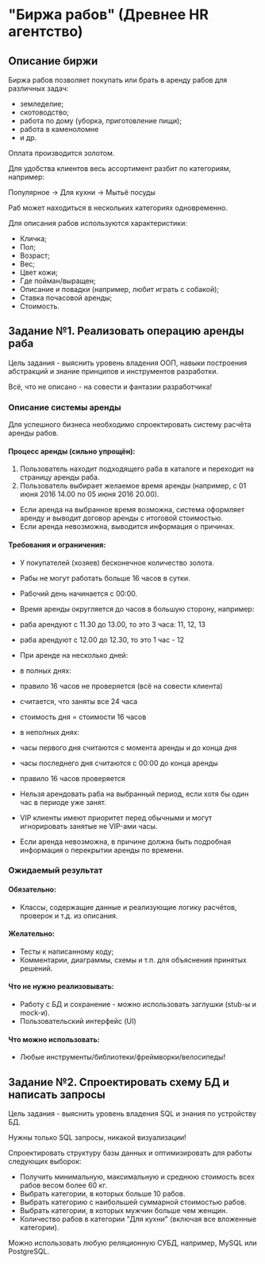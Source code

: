 "Биржа рабов" (Древнее HR агентство)
=====================================================

Описание биржи
--------------

Биржа рабов позволяет покупать или брать в аренду рабов для различных задач:

*   земледелие;
*   скотоводство;
*   работа по дому (уборка, приготовление пищи);
*   работа в каменоломне
*   и др.

Оплата производится золотом.

Для удобства клиентов весь ассортимент разбит по категориям, например:

Популярное -> Для кухни -> Мытьё посуды

Раб может находиться в нескольких категориях одновременно.

Для описания рабов используются характеристики:

*   Кличка;
*   Пол;
*   Возраст;
*   Вес;
*   Цвет кожи;
*   Где пойман/выращен;
*   Описание и повадки (например, любит играть с собакой);
*   Ставка почасовой аренды;
*   Стоимость.

Задание №1. Реализовать операцию аренды раба
--------------------------------------------

Цель задания - выяснить уровень владения ООП, навыки построения абстракций и знание принципов и инструментов разработки.

Всё, что не описано - на совести и фантазии разработчика!

### Описание системы аренды

Для успешного бизнеса необходимо спроектировать систему расчёта аренды рабов.

#### Процесс аренды (сильно упрощён):

1.  Пользователь находит подходящего раба в каталоге и переходит на страницу аренды раба.
2.  Пользователь выбирает желаемое время аренды (например, с 01 июня 2016 14.00 по 05 июня 2016 20.00).

*   Если аренда на выбранное время возможна, система оформляет аренду и выводит договор аренды с итоговой стоимостью.
*   Если аренда невозможна, выводится информация о причинах.

#### Требования и ограничения:

*   У покупателей (хозяев) бесконечное количество золота.
*   Рабы не могут работать больше 16 часов в сутки.
*   Рабочий день начинается с 00:00.
*   Время аренды округляется до часов в большую сторону, например:

*   раба арендуют с 11.30 до 13.00, то это 3 часа: 11, 12, 13
*   раба арендуют с 12.00 до 12.30, то это 1 час - 12

*   При аренде на несколько дней:

*   в полных днях:

*   правило 16 часов не проверяется (всё на совести клиента)
*   считается, что заняты все 24 часа
*   стоимость дня = стоимости 16 часов

*   в неполных днях:

*   часы первого дня считаются с момента аренды и до конца дня
*   часы последнего дня считаются с 00:00 до конца аренды
*   правило 16 часов проверяется

*   Нельзя арендовать раба на выбранный период, если хотя бы один час в периоде уже занят.
*   VIP клиенты имеют приоритет перед обычными и могут игнорировать занятые не VIP-ами часы.
*   Если аренда невозможна, в причине должна быть подробная информация о перекрытии аренды по времени.

### Ожидаемый результат

#### Обязательно:

*   Классы, содержащие данные и реализующие логику расчётов, проверок и т.д. из описания.

#### Желательно:

*   Тесты к написанному коду;
*   Комментарии, диаграммы, схемы и т.п. для объяснения принятых решений.

#### Что не нужно реализовывать:

*   Работу с БД и сохранение - можно использовать заглушки (stub-ы и mock-и).
*   Пользовательский интерфейс (UI)

#### Что можно использовать:

*   Любые инструменты/библиотеки/фреймворки/велосипеды!

Задание №2. Спроектировать схему БД и написать запросы
------------------------------------------------------

Цель задания - выяснить уровень владения SQL и знания по устройству БД.

Нужны только SQL запросы, никакой визуализации!

Спроектировать структуру базы данных и оптимизировать для работы следующих выборок:

*   Получить минимальную, максимальную и среднюю стоимость всех рабов весом более 60 кг.
*   Выбрать категории, в которых больше 10 рабов.
*   Выбрать категорию с наибольшей суммарной стоимостью рабов.
*   Выбрать категории, в которых мужчин больше чем женщин.
*   Количество рабов в категории "Для кухни" (включая все вложенные категории).

Можно использовать любую реляционную СУБД, например, MySQL или PostgreSQL.